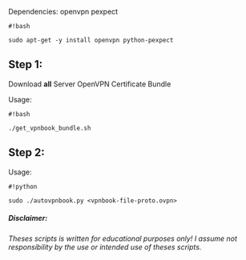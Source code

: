 Dependencies:
openvpn pexpect
```
#!bash

sudo apt-get -y install openvpn python-pexpect
```


## Step 1: ##
Download **all** Server OpenVPN Certificate Bundle

Usage: 
```
#!bash

./get_vpnbook_bundle.sh
```


## Step 2: ##
Usage: 
```
#!python

sudo ./autovpnbook.py <vpnbook-file-proto.ovpn>
```





##### Disclaimer: ######

###### Theses scripts is written for educational purposes only!  I assume not responsibility by the use or intended use of theses scripts. ######
